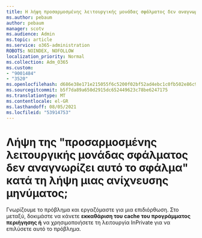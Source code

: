 ```yaml
---
title: Η λήψη προσαρμοσμένης λειτουργικής μονάδας σφάλματος δεν αναγνωρίζει αυτό το σφάλμα κατά τη λήψη μιας ανίχνευσης μηνύματος;
ms.author: pebaum
author: pebaum
manager: scotv
ms.audience: Admin
ms.topic: article
ms.service: o365-administration
ROBOTS: NOINDEX, NOFOLLOW
localization_priority: Normal
ms.collection: Adm_O365
ms.custom:
- "9001484"
- "3520"
ms.openlocfilehash: d686e38e171e215055f6c5200f02bf52ad4ebc1c0fb502e86c9515a8658e0904
ms.sourcegitcommit: b5f7da89a650d2915dc652449623c78be6247175
ms.translationtype: MT
ms.contentlocale: el-GR
ms.lasthandoff: 08/05/2021
ms.locfileid: "53914753"
---
```

# <a name="getting-custom-error-module-does-not-recognize-this-error-when-downloading-a-message-trace"></a>Λήψη της "προσαρμοσμένης λειτουργικής μονάδας σφάλματος δεν αναγνωρίζει αυτό το σφάλμα" κατά τη λήψη μιας ανίχνευσης μηνύματος;

Γνωρίζουμε το πρόβλημα και εργαζόμαστε για μια επιδιόρθωση.  Στο μεταξύ, δοκιμάστε να κάνετε **εκκαθάριση του cache του προγράμματος περιήγησης ή** να χρησιμοποιήσετε τη λειτουργία InPrivate για να επιλύσετε αυτό το πρόβλημα.